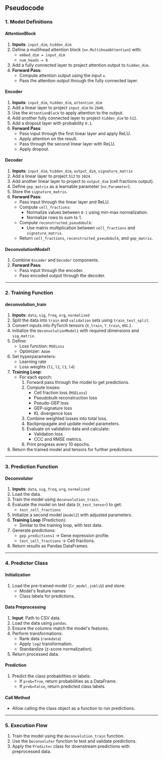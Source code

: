 ## **Pseudocode**

### **1. Model Definitions**
#### **AttentionBlock**
1. **Inputs**: `input_dim`, `hidden_dim`
2. Define a multihead attention block (`nn.MultiheadAttention`) with:
   - `embed_dim = input_dim`
   - `num_heads = 8`
3. Add a fully connected layer to project attention output to `hidden_dim`.
4. **Forward Pass**:
   - Compute attention output using the input `x`.
   - Pass the attention output through the fully connected layer.

#### **Encoder**
1. **Inputs**: `input_dim`, `hidden_dim`, `attention_dim`
2. Add a linear layer to project `input_dim` to `2048`.
3. Use the `AttentionBlock` to apply attention to the output.
4. Add another fully connected layer to project `hidden_dim` to `512`.
5. Add a dropout layer with probability `0.1`.
6. **Forward Pass**:
   - Pass input through the first linear layer and apply ReLU.
   - Apply attention on the result.
   - Pass through the second linear layer with ReLU.
   - Apply dropout.

#### **Decoder**
1. **Inputs**: `input_dim`, `hidden_dim`, `output_dim`, `signature_matrix`
2. Add a linear layer to project `512` to `1024`.
3. Add another linear layer to project to `output_dim` (cell fractions output).
4. Define `gep_matrix` as a learnable parameter (`nn.Parameter`).
5. Store the `signature_matrix`.
6. **Forward Pass**:
   - Pass input through the linear layer and ReLU.
   - Compute `cell_fractions`:
     - Normalize values between `0-1` using min-max normalization.
     - Normalize rows to sum to 1.
   - Compute `reconstructed_pseudobulk`:
     - Use matrix multiplication between `cell_fractions` and `signature_matrix`.
   - Return `cell_fractions`, `reconstructed_pseudobulk`, and `gep_matrix`.

#### **DeconvolutionModel1**
1. Combine `Encoder` and `Decoder` components.
2. **Forward Pass**:
   - Pass input through the encoder.
   - Pass encoded output through the decoder.

---

### **2. Training Function**
#### **deconvolution_train**
1. **Inputs**: `data`, `sig`, `freq`, `org`, `normalized`
2. Split the data into `train` and `validation` sets using `train_test_split`.
3. Convert inputs into PyTorch tensors (`X_train`, `Y_train`, etc.).
4. Initialize the `DeconvolutionModel1` with required dimensions and `sig_matrix`.
5. Define:
   - Loss function: `MSELoss`
   - Optimizer: `Adam`
6. Set hyperparameters:
   - Learning rate
   - Loss weights (`l1`, `l2`, `l3`, `l4`)
7. **Training Loop**:
   - For each epoch:
     1. Forward pass through the model to get predictions.
     2. Compute losses:
        - Cell fraction loss (`MSELoss`)
        - Pseudobulk reconstruction loss
        - Pseudo-GEP loss
        - GEP-signature loss
        - KL divergence loss
     3. Combine weighted losses into total loss.
     4. Backpropagate and update model parameters.
     5. Evaluate on validation data and calculate:
        - Validation loss
        - CCC and RMSE metrics.
     6. Print progress every 10 epochs.
8. Return the trained model and tensors for further predictions.

---

### **3. Prediction Function**
#### **Deconvoluter**
1. **Inputs**: `data`, `sig`, `freq`, `org`, `normalized`
2. Load the data.
3. Train the model using `deconvolution_train`.
4. Evaluate the model on test data (`X_test_tensor`) to get:
   - `test_cell_fractions`
5. Initialize a second model (`model2`) with adjusted parameters.
6. **Training Loop** (Prediction):
   - Similar to the training loop, with test data.
7. Generate predictions:
   - `gep_predictions1` → Gene expression profile.
   - `test_cell_fractions` → Cell fractions.
8. Return results as Pandas DataFrames.

---

### **4. Predictor Class**
#### **Initialization**
1. Load the pre-trained model (`lr_model.joblib`) and store:
   - Model's feature names
   - Class labels for predictions.

#### **Data Preprocessing**
1. **Input**: Path to CSV data.
2. Load the data using `pandas`.
3. Ensure the columns match the model's features.
4. Perform transformations:
   - Rank data (`rankdata`)
   - Apply `log2` transformation.
   - Standardize (z-score normalization).
5. Return processed data.

#### **Prediction**
1. Predict the class probabilities or labels:
   - If `prob=True`, return probabilities as a DataFrame.
   - If `prob=False`, return predicted class labels.

#### **Call Method**
- Allow calling the class object as a function to run predictions.

---

### **5. Execution Flow**
1. Train the model using the `deconvolution_train` function.
2. Use the `Deconvoluter` function to test and validate predictions.
3. Apply the `Predictor` class for downstream predictions with preprocessed data.
